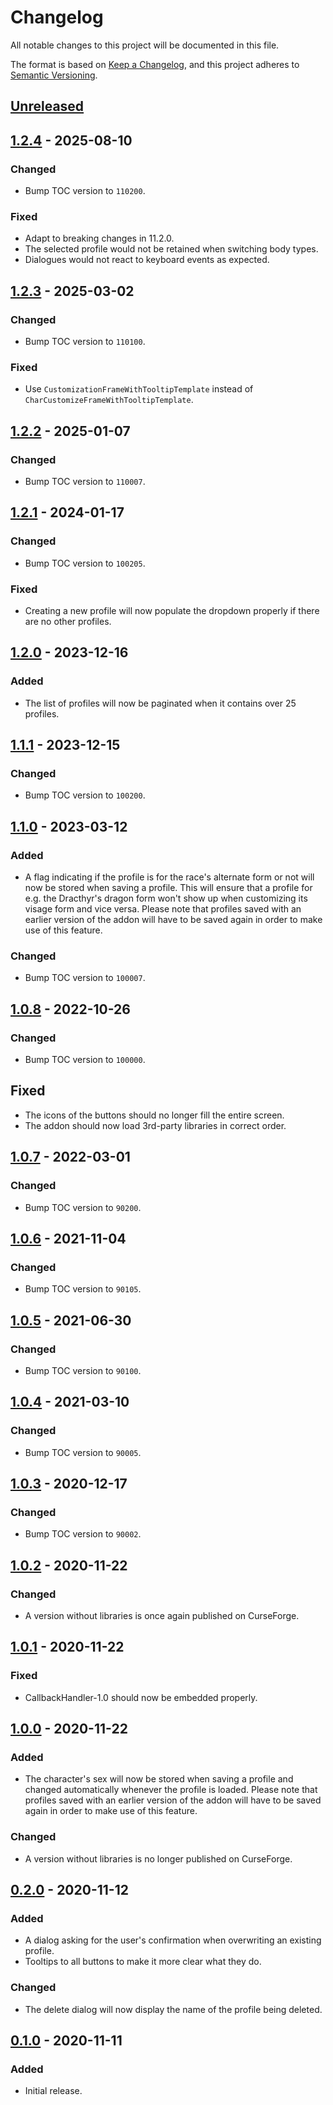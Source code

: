 # Changelog
All notable changes to this project will be documented in this file.

The format is based on [Keep a Changelog](https://keepachangelog.com/en/1.0.0/),
and this project adheres to [Semantic Versioning](https://semver.org/spec/v2.0.0.html).

## [Unreleased]

## [1.2.4] - 2025-08-10
### Changed
- Bump TOC version to `110200`.

### Fixed
- Adapt to breaking changes in 11.2.0.
- The selected profile would not be retained when switching body types.
- Dialogues would not react to keyboard events as expected.

## [1.2.3] - 2025-03-02
### Changed
- Bump TOC version to `110100`.

### Fixed
- Use `CustomizationFrameWithTooltipTemplate` instead of `CharCustomizeFrameWithTooltipTemplate`.

## [1.2.2] - 2025-01-07
### Changed
- Bump TOC version to `110007`.

## [1.2.1] - 2024-01-17
### Changed
- Bump TOC version to `100205`.

### Fixed
- Creating a new profile will now populate the dropdown properly if there are no other profiles.

## [1.2.0] - 2023-12-16
### Added
- The list of profiles will now be paginated when it contains over 25 profiles.

## [1.1.1] - 2023-12-15
### Changed
- Bump TOC version to `100200`.

## [1.1.0] - 2023-03-12
### Added
- A flag indicating if the profile is for the race's alternate form or not will
  now be stored when saving a profile. This will ensure that a profile for e.g. the
  Dracthyr's dragon form won't show up when customizing its visage form and vice
  versa. Please note that profiles saved with an earlier version of the addon will
  have to be saved again in order to make use of this feature.

### Changed
- Bump TOC version to `100007`.

## [1.0.8] - 2022-10-26
### Changed
- Bump TOC version to `100000`.

## Fixed
- The icons of the buttons should no longer fill the entire screen.
- The addon should now load 3rd-party libraries in correct order.

## [1.0.7] - 2022-03-01
### Changed
- Bump TOC version to `90200`.

## [1.0.6] - 2021-11-04
### Changed
- Bump TOC version to `90105`.

## [1.0.5] - 2021-06-30
### Changed
- Bump TOC version to `90100`.

## [1.0.4] - 2021-03-10
### Changed
- Bump TOC version to `90005`.

## [1.0.3] - 2020-12-17
### Changed
- Bump TOC version to `90002`.

## [1.0.2] - 2020-11-22
### Changed
- A version without libraries is once again published on CurseForge.

## [1.0.1] - 2020-11-22
### Fixed
- CallbackHandler-1.0 should now be embedded properly.

## [1.0.0] - 2020-11-22
### Added
- The character's sex will now be stored when saving a profile and changed automatically
  whenever the profile is loaded. Please note that profiles saved with an earlier version
  of the addon will have to be saved again in order to make use of this feature.

### Changed
- A version without libraries is no longer published on CurseForge.

## [0.2.0] - 2020-11-12
### Added
- A dialog asking for the user's confirmation when overwriting an existing profile.
- Tooltips to all buttons to make it more clear what they do.

### Changed
- The delete dialog will now display the name of the profile being deleted.

## [0.1.0] - 2020-11-11
### Added
- Initial release.

[Unreleased]: https://github.com/jyggen/BarberShopProfiles/compare/1.2.4...HEAD
[1.2.4]: https://github.com/jyggen/BarberShopProfiles/compare/1.2.3...1.2.4
[1.2.3]: https://github.com/jyggen/BarberShopProfiles/compare/1.2.2...1.2.3
[1.2.2]: https://github.com/jyggen/BarberShopProfiles/compare/1.2.1...1.2.2
[1.2.1]: https://github.com/jyggen/BarberShopProfiles/compare/1.2.0...1.2.1
[1.2.0]: https://github.com/jyggen/BarberShopProfiles/compare/1.1.1...1.2.0
[1.1.1]: https://github.com/jyggen/BarberShopProfiles/compare/1.1.0...1.1.1
[1.1.0]: https://github.com/jyggen/BarberShopProfiles/compare/1.0.8...1.1.0
[1.0.8]: https://github.com/jyggen/BarberShopProfiles/compare/1.0.7...1.0.8
[1.0.7]: https://github.com/jyggen/BarberShopProfiles/compare/1.0.6...1.0.7
[1.0.6]: https://github.com/jyggen/BarberShopProfiles/compare/1.0.5...1.0.6
[1.0.5]: https://github.com/jyggen/BarberShopProfiles/compare/1.0.4...1.0.5
[1.0.4]: https://github.com/jyggen/BarberShopProfiles/compare/1.0.3...1.0.4
[1.0.3]: https://github.com/jyggen/BarberShopProfiles/compare/1.0.2...1.0.3
[1.0.2]: https://github.com/jyggen/BarberShopProfiles/compare/1.0.1...1.0.2
[1.0.1]: https://github.com/jyggen/BarberShopProfiles/compare/1.0.0...1.0.1
[1.0.0]: https://github.com/jyggen/BarberShopProfiles/compare/0.2.0...1.0.0
[0.2.0]: https://github.com/jyggen/BarberShopProfiles/compare/0.1.0...0.2.0
[0.1.0]: https://github.com/jyggen/BarberShopProfiles/releases/tag/0.1.0
